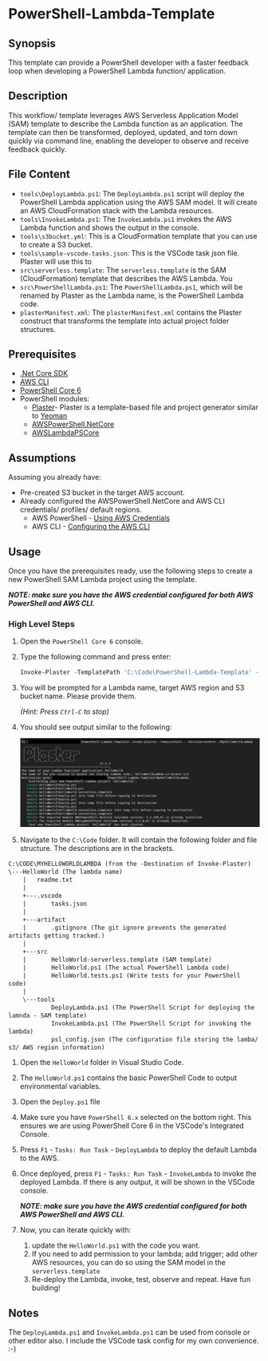 # PowerShell-Lambda-Template

## Synopsis

This template can provide a PowerShell developer with a faster feedback loop when developing a PowerShell Lambda function/ application.

## Description

This workflow/ template leverages AWS Serverless Application Model (SAM) template to describe the Lambda function as an application. The template can then be transformed, deployed, updated, and torn down quickly via command line, enabling the developer to observe and receive feedback quickly.

## File Content

* `tools\DeployLambda.ps1`: The `DeployLambda.ps1` script will deploy the PowerShell Lambda application using the AWS SAM model. It will create an AWS CloudFormation stack with the Lambda resources.
* `tools\InvokeLambda.ps1`: The `InvokeLambda.ps1` invokes the AWS Lambda function and shows the output in the console. 
* `tools\s3bucket.yml`: This is a CloudFormation template that you can use to create a S3 bucket.
* `tools\sample-vscode-tasks.json`: This is the VSCode task json file. Plaster will use this to
* `src\serverless.template`: The `serverless.template` is the SAM (CloudFormation) template that describes the AWS Lambda. You
* `src\PowerShellLambda.ps1`: The `PowerShellLambda.ps1`, which will be renamed by Plaster as the Lambda name, is the PowerShell Lambda code.
* `plasterManifest.xml`: The `plasterManifest.xml` contains the Plaster construct that transforms the template into actual project folder structures.

## Prerequisites

* [.Net Core SDK](https://dotnet.microsoft.com/download)
* [AWS CLI](https://docs.aws.amazon.com/cli/latest/userguide/install-windows.html)
* [PowerShell Core 6](https://github.com/PowerShell/PowerShell)
* PowerShell modules:
  * [Plaster](https://github.com/PowerShell/Plaster)- Plaster is a template-based file and project generator similar to [Yeoman](https://yeoman.io/)
  * [AWSPowerShell.NetCore](https://www.powershellgallery.com/packages/AWSPowerShell.NetCore)
  * [AWSLambdaPSCore](https://www.powershellgallery.com/packages/AWSLambdaPSCore)

## Assumptions

Assuming you already have:

* Pre-created S3 bucket in the target AWS account.
* Already configured the AWSPowerShell.NetCore and AWS CLI credentials/ profiles/ default regions.
  * AWS PowerShell - [Using AWS Credentials](https://docs.aws.amazon.com/powershell/latest/userguide/specifying-your-aws-credentials.html)
  * AWS CLI - [Configuring the AWS CLI](https://docs.aws.amazon.com/cli/latest/userguide/cli-chap-configure.html)

## Usage

Once you have the prerequisites ready, use the following steps to create a new PowerShell SAM Lambda project using the template.

***NOTE: make sure you have the AWS credential configured for both AWS PowerShell and AWS CLI.***

### High Level Steps

1. Open the `PowerShell Core 6` console.
2. Type the following command and press enter:
    ``` powershell
    Invoke-Plaster -TemplatePath 'C:\Code\PowerShell-Lambda-Template' -DestinationPath C:\Code\MyHelloWorldLambda
    ```
3. You will be prompted for a Lambda name, target AWS region and S3 bucket name. Please provide them.

    *(Hint: Press `Ctrl-C` to stop)*
4. You should see output similar to the following:

    ![example](./Content/Example.PNG)
5. Navigate to the `C:\Code` folder. It will contain the following folder and file structure. The descriptions are in the brackets.

```
C:\CODE\MYHELLOWORLDLAMBDA (from the -Destination of Invoke-Plaster)
\---HelloWorld (The lambda name)
    |   readme.txt
    |
    +---.vscode
    |       tasks.json
    |
    +---artifact
    |       .gitignore (The git ignore prevents the generated artifacts getting tracked.)
    |
    +---src
    |       HelloWorld-serverless.template (SAM template)
    |       HelloWorld.ps1 (The actual PowerShell Lambda code)
    |       HelloWorld.tests.ps1 (Write tests for your PowerShell code)
    |
    \---tools
            DeployLambda.ps1 (The PowerShell Script for deploying the lamnda - SAM template)
            InvokeLambda.ps1 (The PowerShell Script for invoking the lambda)
            psl_config.json (The configuration file storing the lamba/ s3/ AWS region information)
```

1. Open the `HelloWorld` folder in Visual Studio Code.
2. The `HelloWorld.ps1` contains the basic PowerShell Code to output environmental variables.
3. Open the `Deploy.ps1` file
4.  Make sure you have `PowerShell 6.x` selected on the bottom right. This ensures we are using PowerShell Core 6 in the VSCode's Integrated Console.
5.  Press `F1` - `Tasks: Run Task` - `DeployLambda` to deploy the default Lambda to the AWS.
6.  Once deployed, press `F1` - `Tasks: Run Task` - `InvokeLambda` to invoke the deployed Lambda. If there is any output, it will be shown in the VSCode console.

    ***NOTE: make sure you have the AWS credential configured for both AWS PowerShell and AWS CLI.***
7.  Now, you can iterate quickly with:
    1. update the `HelloWorld.ps1` with the code you want.
    2. If you need to add permission to your lambda; add trigger; add other AWS resources, you can do so using the SAM model in the `serverless.template`
    3. Re-deploy the Lambda, invoke, test, observe and repeat. Have fun building!

## Notes

The `DeployLambda.ps1` and `InvokeLambda.ps1` can be used from console or other editor also. I include the VSCode task config for my own convenience. :-)